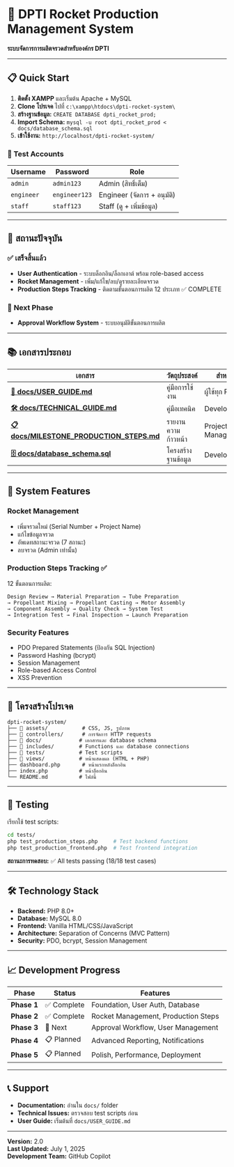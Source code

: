 # 🚀 DPTI Rocket Production Management System

**ระบบจัดการการผลิตจรวดสำหรับองค์กร DPTI**

---

## 📋 Quick Start

1. **ติดตั้ง XAMPP** และเริ่มต้น Apache + MySQL
2. **Clone โปรเจค** ไปที่ `c:\xampp\htdocs\dpti-rocket-system\`
3. **สร้างฐานข้อมูล:** `CREATE DATABASE dpti_rocket_prod;`
4. **Import Schema:** `mysql -u root dpti_rocket_prod < docs/database_schema.sql`
5. **เข้าใช้งาน:** `http://localhost/dpti-rocket-system/`

### 🔐 Test Accounts
| Username | Password | Role |
|----------|----------|------|
| `admin` | `admin123` | Admin (สิทธิ์เต็ม) |
| `engineer` | `engineer123` | Engineer (จัดการ + อนุมัติ) |
| `staff` | `staff123` | Staff (ดู + เพิ่มข้อมูล) |

---

## 🎯 สถานะปัจจุบัน

### ✅ **เสร็จสิ้นแล้ว**
- **User Authentication** - ระบบล็อกอิน/ล็อกเอาต์ พร้อม role-based access
- **Rocket Management** - เพิ่ม/แก้ไข/ลบ/ดูรายละเอียดจรวด
- **Production Steps Tracking** - ติดตามขั้นตอนการผลิต 12 ประเภท ✅ COMPLETE

### 🔄 **Next Phase**
- **Approval Workflow System** - ระบบอนุมัติขั้นตอนการผลิต

---

## 📚 **เอกสารประกอบ**

| เอกสาร | วัตถุประสงค์ | สำหรับใคร |
|--------|-------------|----------|
| **[📖 docs/USER_GUIDE.md](docs/USER_GUIDE.md)** | คู่มือการใช้งาน | ผู้ใช้ทุก Role |
| **[🛠️ docs/TECHNICAL_GUIDE.md](docs/TECHNICAL_GUIDE.md)** | คู่มือเทคนิค | Developer |
| **[📋 docs/MILESTONE_PRODUCTION_STEPS.md](docs/MILESTONE_PRODUCTION_STEPS.md)** | รายงานความก้าวหน้า | Project Manager |
| **[🗄️ docs/database_schema.sql](docs/database_schema.sql)** | โครงสร้างฐานข้อมูล | Developer/DBA |

---

## 🔧 **System Features**

### **Rocket Management**
- เพิ่มจรวดใหม่ (Serial Number + Project Name)
- แก้ไขข้อมูลจรวด
- อัพเดทสถานะจรวด (7 สถานะ)
- ลบจรวด (Admin เท่านั้น)

### **Production Steps Tracking** ✅
12 ขั้นตอนการผลิต:
```
Design Review → Material Preparation → Tube Preparation
→ Propellant Mixing → Propellant Casting → Motor Assembly
→ Component Assembly → Quality Check → System Test
→ Integration Test → Final Inspection → Launch Preparation
```

### **Security Features**
- PDO Prepared Statements (ป้องกัน SQL Injection)
- Password Hashing (bcrypt)
- Session Management
- Role-based Access Control
- XSS Prevention

---

## 📁 **โครงสร้างโปรเจค**

```
dpti-rocket-system/
├── 📁 assets/           # CSS, JS, รูปภาพ
├── 📁 controllers/      # การจัดการ HTTP requests
├── 📁 docs/            # เอกสารและ database schema
├── 📁 includes/        # Functions และ database connections
├── 📁 tests/           # Test scripts
├── 📁 views/           # หน้าแสดงผล (HTML + PHP)
├── dashboard.php       # หน้าแรกหลังล็อกอิน
├── index.php          # หน้าล็อกอิน
└── README.md          # ไฟล์นี้
```

---

## 🧪 **Testing**

เรียกใช้ test scripts:
```bash
cd tests/
php test_production_steps.php     # Test backend functions
php test_production_frontend.php  # Test frontend integration
```

**สถานะการทดสอบ:** ✅ All tests passing (18/18 test cases)

---

## 🛠️ **Technology Stack**

- **Backend:** PHP 8.0+
- **Database:** MySQL 8.0
- **Frontend:** Vanilla HTML/CSS/JavaScript
- **Architecture:** Separation of Concerns (MVC Pattern)
- **Security:** PDO, bcrypt, Session Management

---

## 📈 **Development Progress**

| Phase | Status | Features |
|-------|--------|----------|
| **Phase 1** | ✅ Complete | Foundation, User Auth, Database |
| **Phase 2** | ✅ Complete | Rocket Management, Production Steps |
| **Phase 3** | 🔄 Next | Approval Workflow, User Management |
| **Phase 4** | 📋 Planned | Advanced Reporting, Notifications |
| **Phase 5** | 📋 Planned | Polish, Performance, Deployment |

---

## 📞 **Support**

- **Documentation:** อ่านใน `docs/` folder
- **Technical Issues:** ตรวจสอบ test scripts ก่อน
- **User Guide:** เริ่มต้นที่ `docs/USER_GUIDE.md`

---

**Version:** 2.0  
**Last Updated:** July 1, 2025  
**Development Team:** GitHub Copilot
